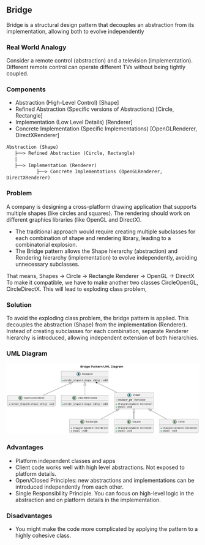 ## Bridge

Bridge is a structural design pattern that decouples an abstraction from its implementation, allowing both to evolve independently

### Real World Analogy
Consider a remote control (abstraction) and a television (implementation). Different remote control can operate different TVs without being tightly coupled.

### Components
- Abstraction (High-Level Control) [Shape]
- Refined Abstraction (Specific versions of Abstractions) [Circle, Rectangle]
- Implementation (Low Level Details) [Renderer]
- Concrete Implementation (Specific Implementations) [OpenGLRenderer, DirectXRenderer]

```
Abstraction (Shape)
   ├──> Refined Abstraction (Circle, Rectangle)
   │
   ├──> Implementation (Renderer)
           ├──> Concrete Implementations (OpenGLRenderer, DirectXRenderer)

```

### Problem

A company is designing a cross-platform drawing application that supports multiple shapes (like circles and squares). The rendering should work on different graphics libraries (like OpenGL and DirectX).

- The traditional approach would require creating multiple subclasses for each combination of shape and rendering library, leading to a combinatorial explosion.
- The Bridge pattern allows the Shape hierarchy (abstraction) and Rendering hierarchy (implementation) to evolve independently, avoiding unnecessary subclasses.

That means, Shapes    -> Circle
                      -> Rectangle
            Renderer  -> OpenGL
                      -> DirectX
To make it compatible, we have to make another two classes CircleOpenGL, CircleDirectX. This will lead to exploding class problem,                    

### Solution
To avoid the exploding class problem, the bridge pattern is applied. This decouples the abstraction (Shape) from the implementation (Renderer). Instead of creating subclasses for each combination, separate Renderer hierarchy is introduced, allowing independent extension of both hierarchies.  

### UML Diagram
<p align="center">
  <img src="../../out/Structural_Design_Pattern/Bridge/bridge/bridge.png">
</p>

### Advantages
- Platform independent classes and apps
- Client code works well with high level abstractions. Not exposed to platform details.
- Open/Closed Principles: new abstractions and implementations can be introduced independently from each other.
- Single Responsibility Principle. You can focus on high-level logic in the abstraction and on platform details in the implementation.


### Disadvantages
- You might make the code more complicated by applying the pattern to a highly cohesive class.